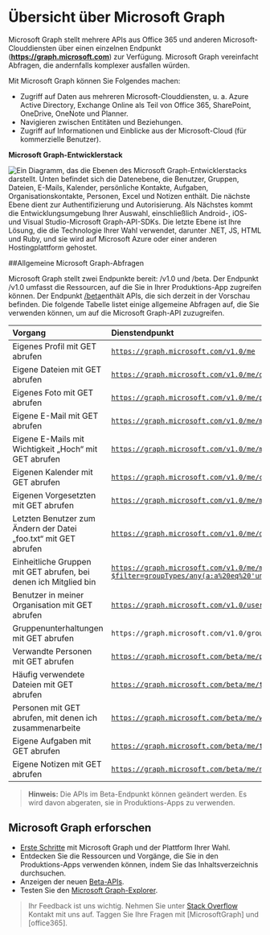 # <a name="overview-of-microsoft-graph"></a>Übersicht über Microsoft Graph

Microsoft Graph stellt mehrere APIs aus Office 365 und anderen Microsoft-Clouddiensten über einen einzelnen Endpunkt (**https://graph.microsoft.com**) zur Verfügung. Microsoft Graph vereinfacht Abfragen, die andernfalls komplexer ausfallen würden. 
 
Mit Microsoft Graph können Sie Folgendes machen:

- Zugriff auf Daten aus mehreren Microsoft-Clouddiensten, u. a. Azure Active Directory, Exchange Online als Teil von Office 365, SharePoint, OneDrive, OneNote und Planner.
- Navigieren zwischen Entitäten und Beziehungen.
- Zugriff auf Informationen und Einblicke aus der Microsoft-Cloud (für kommerzielle Benutzer).

**Microsoft Graph-Entwicklerstack**

![Ein Diagramm, das die Ebenen des Microsoft Graph-Entwicklerstacks darstellt. Unten befindet sich die Datenebene, die Benutzer, Gruppen, Dateien, E-Mails, Kalender, persönliche Kontakte, Aufgaben, Organisationskontakte, Personen, Excel und Notizen enthält. Die nächste Ebene dient zur Authentifizierung und Autorisierung. Als Nächstes kommt die Entwicklungsumgebung Ihrer Auswahl, einschließlich Android-, iOS- und Visual Studio-Microsoft Graph-API-SDKs. Die letzte Ebene ist Ihre Lösung, die die Technologie Ihrer Wahl verwendet, darunter .NET, JS, HTML und Ruby, und sie wird auf Microsoft Azure oder einer anderen Hostingplattform gehostet.](./images/MicrosoftGraph_DevStack.png)

<!--<a name="msg_queries"> </a>-->

##<a name="common-microsoft-graph-queries"></a>Allgemeine Microsoft Graph-Abfragen

Microsoft Graph stellt zwei Endpunkte bereit: /v1.0 und /beta. Der Endpunkt /v1.0 umfasst die Ressourcen, auf die Sie in Ihrer Produktions-App zugreifen können. Der Endpunkt [/beta](http://graph.microsoft.io/en-us/docs/api-reference/beta/beta-overview)enthält APIs, die sich derzeit in der Vorschau befinden. Die folgende Tabelle listet einige allgemeine Abfragen auf, die Sie verwenden können, um auf die Microsoft Graph-API zuzugreifen.

| **Vorgang** | **Dienstendpunkt** |
|:--------------------------|:----------------------------------------|
|   Eigenes Profil mit GET abrufen |    [`https://graph.microsoft.com/v1.0/me`](/graph-explorer/#?request=me&version=v1.0) |
|   Eigene Dateien mit GET abrufen | [`https://graph.microsoft.com/v1.0/me/drive/root/children`](/graph-explorer/#?request=me%2Fdrive%2Froot%2Froot%2Fchildren&version=v1.0) |
|   Eigenes Foto mit GET abrufen	     | [`https://graph.microsoft.com/v1.0/me/photo/$value`](/graph-explorer/#?request=me%2Fphoto%2F%24value&version=v1.0) |
|   Eigene E-Mail mit GET abrufen |   [`https://graph.microsoft.com/v1.0/me/messages`](/graph-explorer/#?request=me%2Fmessages&version=v1.0) |
|   Eigene E-Mails mit Wichtigkeit „Hoch“ mit GET abrufen | [`https://graph.microsoft.com/v1.0/me/messages?$filter=importance%20eq%20'high'`](/graph-explorer/#?request=me%2Fmessages%3F%24filter%3Dimportance%2520eq%2520'high'&version=v1.0) |
|   Eigenen Kalender mit GET abrufen |   [`https://graph.microsoft.com/v1.0/me/calendar`](/graph-explorer/#?request=me%2Fcalendar&version=v1.0) |
|   Eigenen Vorgesetzten mit GET abrufen	  | [`https://graph.microsoft.com/v1.0/me/manager`](/graph-explorer/#?request=me%2Fmanager&version=v1.0) |
|   Letzten Benutzer zum Ändern der Datei „foo.txt“ mit GET abrufen |  [`https://graph.microsoft.com/v1.0/me/drive/root/children/foo.txt/lastModifiedByUser`](/graph-explorer/#?request=me%2Fdrive%2Froot%2Froot%2Fchildren%2Ffoo.txt%2FlastModifiedByUser&version=v1.0) |
|   Einheitliche Gruppen mit GET abrufen, bei denen ich Mitglied bin|   [`https://graph.microsoft.com/v1.0/me/memberOf/$/microsoft.graph.group?$filter=groupTypes/any(a:a%20eq%20'unified')`](/graph-explorer/#?request=me%2FmemberOf%2F%24%2Fmicrosoft.graph.group%3F%24filter%3DgroupTypes%2Fany(a%3Aa%2520eq%2520'unified'&version=v1.0)) |
|   Benutzer in meiner Organisation mit GET abrufen	     | [`https://graph.microsoft.com/v1.0/users`](/graph-explorer/#?request=users&version=v1.0) |
|   Gruppenunterhaltungen mit GET abrufen |   `https://graph.microsoft.com/v1.0/groups/<id>/conversations`|
|   Verwandte Personen mit GET abrufen    | [`https://graph.microsoft.com/beta/me/people`](/graph-explorer/#?request=me%2Fpeople&version=beta)  |
|   Häufig verwendete Dateien mit GET abrufen |  [`https://graph.microsoft.com/beta/me/trendingAround`](/graph-explorer/#?request=me%2FtrendingAround&version=beta) |
|   Personen mit GET abrufen, mit denen ich zusammenarbeite     | [`https://graph.microsoft.com/beta/me/workingWith`](/graph-explorer/#?request=me%2FworkingWith&version=beta) |
|   Eigene Aufgaben mit GET abrufen    | [`https://graph.microsoft.com/beta/me/tasks`](/graph-explorer/#?request=me%2Ftasks&version=beta) |
|   Eigene Notizen mit GET abrufen |  [`https://graph.microsoft.com/beta/me/notes/notebooks`](/graph-explorer/#?request=me%2Fnotes%2Fnotebooks&version=beta) |


>**Hinweis:** Die APIs im Beta-Endpunkt können geändert werden. Es wird davon abgeraten, sie in Produktions-Apps zu verwenden. 

<!-- <a name="msg_roof"> </a> -->

## <a name="explore-microsoft-graph"></a>Microsoft Graph erforschen

- [Erste Schritte](../get-started/get-started.md) mit Microsoft Graph und der Plattform Ihrer Wahl.
- Entdecken Sie die Ressourcen und Vorgänge, die Sie in den Produktions-Apps verwenden können, indem Sie das Inhaltsverzeichnis durchsuchen.
- Anzeigen der neuen [Beta-APIs](http://graph.microsoft.io/en-us/docs/api-reference/beta/beta-overview).
- Testen Sie den [Microsoft Graph-Explorer](https://graph.microsoft.io/en-us/graph-explorer).

 >  Ihr Feedback ist uns wichtig. Nehmen Sie unter [Stack Overflow](http://stackoverflow.com/questions/tagged/office365+or+microsoftgraph) Kontakt mit uns auf. Taggen Sie Ihre Fragen mit [MicrosoftGraph] und [office365].



